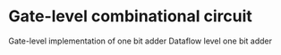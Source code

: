 # Gate-level combinational circuit 
Gate-level implementation of one bit adder
Dataflow level one bit adder
